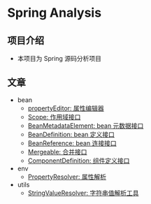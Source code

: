 # Spring Analysis 
## 项目介绍
- 本项目为 Spring 源码分析项目


## 文章
- bean
    - [propertyEditor: 属性编辑器](./docs/beans/propertyEditor/Readme.md)
    - [Scope: 作用域接口](/docs/beans/Scope/Readme.md)
    - [BeanMetadataElement: bean 元数据接口](/docs/beans/BeanMetadataElement/Readme.md)
    - [BeanDefinition: bean 定义接口](/docs/beans/BeanDefinition/Readme.md)
    - [BeanReference: bean 连接接口](/docs/beans/BeanMetadataElement/BeanReference/Spring-BeanReference.md)
    - [Mergeable: 合并接口](/docs/beans/BeanMetadataElement/Mergeable/Readme.md)
    - [ComponentDefinition: 组件定义接口](/docs/beans/ComponentDefinition/Readme.md)
- env
    - [PropertyResolver: 属性解析](/docs/env/PropertyResolver/Readme.md)
- utils
    - [StringValueResolver: 字符串值解析工具](/docs/utils/StringValueResolver/Readme.md)